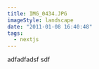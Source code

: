 ```yaml
---
title: IMG_0434.JPG
imageStyle: landscape
date: "2011-01-08 16:40:48"
tags:
  - nextjs
---
```


adfadfadsf
sdf
